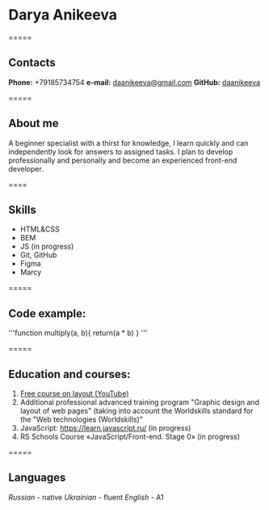 # Darya Anikeeva #
=====

## Contacts ##
**Phone:** +79185734754
**e-mail:** daanikeeva@gmail.com
**GitHub:** [daanikeeva](https://github.com/daanikeeva)

=====
## About me
A beginner specialist with a thirst for knowledge, I learn quickly and can independently look for answers to assigned tasks. I plan to develop professionally and personally and become an experienced front-end developer.

====
## Skills
* HTML&CSS
* BEM
* JS (in progress)
* Git, GitHub
* Figma
* Marcy

=====
## Code example:
'''function multiply(a, b){
  return(a * b)
}
'''

=====
## Education and courses:
1. [Free course on layout (YouTube)](https://www.youtube.com/watch?v=yJcCKuxfb2o&list=PLM6XATa8CAG4F9nAIYNS5oAiPotxwLFIr)
2. Additional professional advanced training program "Graphic design and layout of web pages" (taking into account the Worldskills standard for the "Web technologies (Worldskills)" 
3. JavaScript: https://learn.javascript.ru/ (in progress)
4. RS Schools Course «JavaScript/Front-end. Stage 0» (in progress)

=====
## Languages
*Russian* - native
*Ukrainian* - fluent
*English* - A1